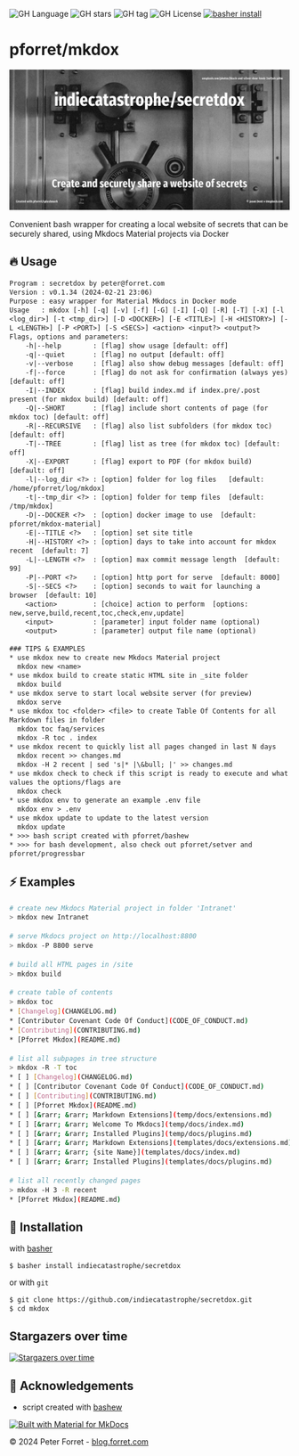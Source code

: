 ![GH Language](https://img.shields.io/github/languages/top/indiecatastrophe/secretdox)
![GH stars](https://img.shields.io/github/stars/indiecatastrophe/secretdox)
![GH tag](https://img.shields.io/github/v/tag/indiecatastrophe/secretdox)
![GH License](https://img.shields.io/github/license/indiecatastrophe/secretdox)
[![basher install](https://img.shields.io/badge/basher-install-white?logo=gnu-bash&style=flat)](https://www.basher.it/package/)

# pforret/mkdox

![](assets/secretdox.jpg)

Convenient bash wrapper for creating a local website of secrets that can be securely shared, using Mkdocs Material projects via Docker

## 🔥 Usage

```
Program : secretdox by peter@forret.com
Version : v0.1.34 (2024-02-21 23:06)
Purpose : easy wrapper for Material Mkdocs in Docker mode
Usage   : mkdox [-h] [-q] [-v] [-f] [-G] [-I] [-Q] [-R] [-T] [-X] [-l <log_dir>] [-t <tmp_dir>] [-D <DOCKER>] [-E <TITLE>] [-H <HISTORY>] [-L <LENGTH>] [-P <PORT>] [-S <SECS>] <action> <input?> <output?>
Flags, options and parameters:
    -h|--help        : [flag] show usage [default: off]
    -q|--quiet       : [flag] no output [default: off]
    -v|--verbose     : [flag] also show debug messages [default: off]
    -f|--force       : [flag] do not ask for confirmation (always yes) [default: off]
    -I|--INDEX       : [flag] build index.md if index.pre/.post present (for mkdox build) [default: off]
    -Q|--SHORT       : [flag] include short contents of page (for mkdox toc) [default: off]
    -R|--RECURSIVE   : [flag] also list subfolders (for mkdox toc) [default: off]
    -T|--TREE        : [flag] list as tree (for mkdox toc) [default: off]
    -X|--EXPORT      : [flag] export to PDF (for mkdox build) [default: off]
    -l|--log_dir <?> : [option] folder for log files   [default: /home/pforret/log/mkdox]
    -t|--tmp_dir <?> : [option] folder for temp files  [default: /tmp/mkdox]
    -D|--DOCKER <?>  : [option] docker image to use  [default: pforret/mkdox-material]
    -E|--TITLE <?>   : [option] set site title
    -H|--HISTORY <?> : [option] days to take into account for mkdox recent  [default: 7]
    -L|--LENGTH <?>  : [option] max commit message length  [default: 99]
    -P|--PORT <?>    : [option] http port for serve  [default: 8000]
    -S|--SECS <?>    : [option] seconds to wait for launching a browser  [default: 10]
    <action>         : [choice] action to perform  [options: new,serve,build,recent,toc,check,env,update]
    <input>          : [parameter] input folder name (optional)
    <output>         : [parameter] output file name (optional)
                            
### TIPS & EXAMPLES
* use mkdox new to create new Mkdocs Material project
  mkdox new <name>
* use mkdox build to create static HTML site in _site folder
  mkdox build
* use mkdox serve to start local website server (for preview)
  mkdox serve
* use mkdox toc <folder> <file> to create Table Of Contents for all Markdown files in folder
  mkdox toc faq/services
  mkdox -R toc . index
* use mkdox recent to quickly list all pages changed in last N days
  mkdox recent >> changes.md
  mkdox -H 2 recent | sed 's|* |\&bull; |' >> changes.md
* use mkdox check to check if this script is ready to execute and what values the options/flags are
  mkdox check
* use mkdox env to generate an example .env file
  mkdox env > .env
* use mkdox update to update to the latest version
  mkdox update
* >>> bash script created with pforret/bashew
* >>> for bash development, also check out pforret/setver and pforret/progressbar
```

## ⚡️ Examples

```bash
# create new Mkdocs Material project in folder 'Intranet'
> mkdox new Intranet

# serve Mkdocs project on http://localhost:8800
> mkdox -P 8800 serve

# build all HTML pages in /site
> mkdox build

# create table of contents
> mkdox toc
* [Changelog](CHANGELOG.md)
* [Contributor Covenant Code Of Conduct](CODE_OF_CONDUCT.md)
* [Contributing](CONTRIBUTING.md)
* [Pforret Mkdox](README.md)

# list all subpages in tree structure
> mkdox -R -T toc
* [ ] [Changelog](CHANGELOG.md)
* [ ] [Contributor Covenant Code Of Conduct](CODE_OF_CONDUCT.md)
* [ ] [Contributing](CONTRIBUTING.md)
* [ ] [Pforret Mkdox](README.md)
* [ ] [&rarr; &rarr; Markdown Extensions](temp/docs/extensions.md)
* [ ] [&rarr; &rarr; Welcome To Mkdocs](temp/docs/index.md)
* [ ] [&rarr; &rarr; Installed Plugins](temp/docs/plugins.md)
* [ ] [&rarr; &rarr; Markdown Extensions](templates/docs/extensions.md)
* [ ] [&rarr; &rarr; {site Name}](templates/docs/index.md)
* [ ] [&rarr; &rarr; Installed Plugins](templates/docs/plugins.md)

# list all recently changed pages
> mkdox -H 3 -R recent
* [Pforret Mkdox](README.md)


```

## 🚀 Installation

with [basher](https://github.com/basherpm/basher)

	$ basher install indiecatastrophe/secretdox

or with `git`

	$ git clone https://github.com/indiecatastrophe/secretdox.git
	$ cd mkdox

## Stargazers over time 

[![Stargazers over time](https://starchart.cc/indiecatastrophe/secretdox.svg?variant=adaptive)](https://starchart.cc/pforret/mkdox)


## 📝 Acknowledgements

* script created with [bashew](https://github.com/pforret/bashew)

[![Built with Material for MkDocs](https://img.shields.io/badge/Material_for_MkDocs-526CFE?style=for-the-badge&logo=MaterialForMkDocs&logoColor=white)](https://squidfunk.github.io/mkdocs-material/)

&copy; 2024 Peter Forret - [blog.forret.com](https://blog.forret.com)
